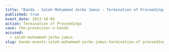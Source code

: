 ```yaml
---
title: "Banda - Saleh Mohammed Jerbo Jamus - Termination of Proceedings "
published: true
event_date: 2013-10-04
action: Termination of Proceedings
case: the-prosecutor-v-banda
accused:
  - saleh-mohammed-jerbo-jamus
slug: banda-events-saleh-mohammed-jerbo-jamus-termination-of proceedings
---
```

